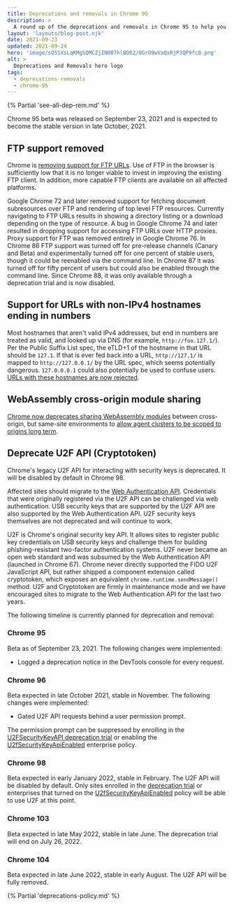```yaml
---
title: Deprecations and removals in Chrome 95
description: >
  A round up of the deprecations and removals in Chrome 95 to help you plan.
layout: 'layouts/blog-post.njk'
date: 2021-09-23
updated: 2021-09-24
hero: 'image/sQ51XsLqKMgSQMCZjIN0B7hlBO02/0GrO9wVaQsRjPJQP9fc0.png'
alt: >
  Deprecations and Removals hero logo
tags:
  - deprecations-removals
  - chrome-95
---
```


{% Partial 'see-all-dep-rem.md' %}

Chrome 95 beta was released on September 23, 2021 and is expected to become the
stable version in late October, 2021.

## FTP support removed

Chrome is [removing support for FTP
URLs](https://www.chromestatus.com/feature/6246151319715840). Use of FTP in the
browser is sufficiently low that it is no longer viable to invest in improving
the existing FTP client. In addition, more capable FTP clients are available on
all affected platforms.

Google Chrome 72 and later removed support for fetching document subresources
over FTP and rendering of top level FTP resources. Currently navigating to FTP
URLs results in showing a directory listing or a download depending on the type
of resource. A bug in Google Chrome 74 and later resulted in dropping support for
accessing FTP URLs over HTTP proxies. Proxy support for FTP was removed entirely
in Google Chrome 76. In Chrome 86 FTP support was turned off for pre-release
channels (Canary and Beta) and experimentally turned off for one percent of
stable users, though it could be reenabled via the command line. In Chrome 87 it
was turned off for fifty percent of users but could also be enabled through the
command line. Since Chrome 88, it was only available through a deprecation trial
and is now disabled.

## Support for URLs with non-IPv4 hostnames ending in numbers

Most hostnames that aren't valid IPv4 addresses, but end in numbers are treated
as valid, and looked up via DNS (for example, `http://foo.127.1/`). Per the Public
Suffix List spec, the eTLD+1 of the hostname in that URL should be `127.1`. If
that is ever fed back into a URL, `http://127.1/` is mapped to
`http://127.0.0.1/` by the URL spec, which seems potentially dangerous.
`127.0.0.0.1` could also potentially be used to confuse users.
[URLs with these hostnames are now rejected](https://www.chromestatus.com/feature/5679790780579840).

## WebAssembly cross-origin module sharing

[Chrome now deprecates sharing WebAssembly modules](https://www.chromestatus.com/feature/5650158039597056)
between cross-origin, but same-site environments to
[allow agent clusters to be scoped to origins long term](/blog/wasm-module-sharing-restricted-to-same-origin/).

## Deprecate U2F API (Cryptotoken)

Chrome's legacy U2F API for interacting with security keys is deprecated. It
will be disabled by default in Chrome 98.

Affected sites should migrate to the [Web Authentication
API](https://developer.mozilla.org/docs/Web/API/Web_Authentication_API).
Credentials that were originally registered via the U2F API can be challenged
via web authentication. USB security keys that are supported by the U2F API are
also supported by the Web Authentication API. U2F security keys themselves are
not deprecated and will continue to work.

U2F is Chrome's original security key API. It allows sites to register public
key credentials on USB security keys and challenge them for building
phishing-resistant two-factor authentication systems. U2F never became an open
web standard and was subsumed by the Web Authentication API (launched in Chrome
67). Chrome never directly supported the FIDO U2F JavaScript API, but rather
shipped a component extension called cryptotoken, which exposes an equivalent
`chrome.runtime.sendMessage()` method. U2F and Cryptotoken are firmly in
maintenance mode and we have encouraged sites to migrate to the Web
Authentication API for the last two years.

The following timeline is currently planned for deprecation and removal:

### Chrome 95

Beta as of September 23, 2021. The following changes were implemented:

+   Logged a deprecation notice in the DevTools console for every request.

### Chrome 96

Beta expected in late October 2021, stable in November. The following changes
were implemented:

+   Gated U2F API requests behind a user permission prompt.

The permission prompt can be suppressed by enrolling in the [U2FSecurityKeyAPI
deprecation trial](/origintrials/#/view_trial/-6366963973195038719)
or enabling the [U2fSecurityKeyApiEnabled](https://chromeenterprise.google/policies/#U2fSecurityKeyApiEnabled)
enterprise policy.

### Chrome 98

Beta expected in early January 2022, stable in February. The U2F API will be
disabled by default. Only sites enrolled in the [deprecation
trial](/origintrials/#/view_trial/-6366963973195038719)
or enterprises that turned on the
[U2fSecurityKeyApiEnabled](https://chromeenterprise.google/policies/#U2fSecurityKeyApiEnabled)
policy will be able to use U2F at this point.

### Chrome 103

Beta expected in late May 2022, stable in late June. The deprecation trial will
end on July 26, 2022.

### Chrome 104

Beta expected in late June 2022, stable in early August. The  U2F API will
be fully removed.

{% Partial 'deprecations-policy.md' %}
